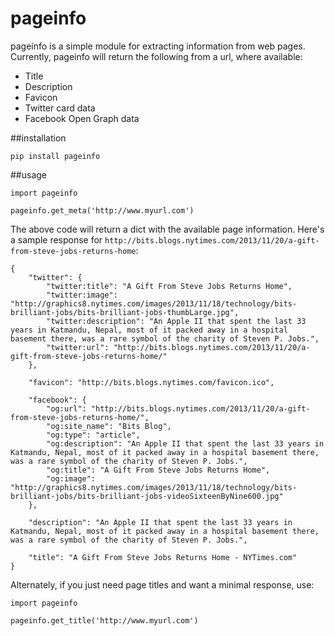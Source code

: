 pageinfo
====

pageinfo is a simple module for extracting information from web pages. Currently, pageinfo will return the following from a url, where available:

* Title
* Description
* Favicon
* Twitter card data
* Facebook Open Graph data


##installation

`pip install pageinfo`

##usage

	import pageinfo
	
	pageinfo.get_meta('http://www.myurl.com')

The above code will return a dict with the available page information. Here's a sample response for `http://bits.blogs.nytimes.com/2013/11/20/a-gift-from-steve-jobs-returns-home`:

	{
    	"twitter": {    	
        	"twitter:title": "A Gift From Steve Jobs Returns Home",
       		"twitter:image": "http://graphics8.nytimes.com/images/2013/11/18/technology/bits-brilliant-jobs/bits-brilliant-jobs-thumbLarge.jpg",
        	"twitter:description": "An Apple II that spent the last 33 years in Katmandu, Nepal, most of it packed away in a hospital basement there, was a rare symbol of the charity of Steven P. Jobs.",
        	"twitter:url": "http://bits.blogs.nytimes.com/2013/11/20/a-gift-from-steve-jobs-returns-home/"
    	},
    	
    	"favicon": "http://bits.blogs.nytimes.com/favicon.ico",
    
    	"facebook": {    	
        	"og:url": "http://bits.blogs.nytimes.com/2013/11/20/a-gift-from-steve-jobs-returns-home/",
        	"og:site_name": "Bits Blog",
        	"og:type": "article",
        	"og:description": "An Apple II that spent the last 33 years in Katmandu, Nepal, most of it packed away in a hospital basement there, was a rare symbol of the charity of Steven P. Jobs.",
        	"og:title": "A Gift From Steve Jobs Returns Home",
        	"og:image": "http://graphics8.nytimes.com/images/2013/11/18/technology/bits-brilliant-jobs/bits-brilliant-jobs-videoSixteenByNine600.jpg"
    	},
    
    	"description": "An Apple II that spent the last 33 years in Katmandu, Nepal, most of it packed away in a hospital basement there, was a rare symbol of the charity of Steven P. Jobs.",
    
    	"title": "A Gift From Steve Jobs Returns Home - NYTimes.com"
	}

Alternately, if you just need page titles and want a minimal response, use: 

	import pageinfo
	
	pageinfo.get_title('http://www.myurl.com')
